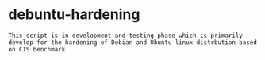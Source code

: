 # debuntu-hardening 
```
This script is in development and testing phase which is primarily develop for the hardening of Debian and Ubuntu linux distrbution based on CIS benchmark. 
```
